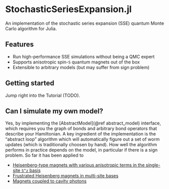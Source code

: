 # StochasticSeriesExpansion.jl

An implementation of the stochastic series expansion (SSE) quantum Monte Carlo algorithm for Julia.

## Features

* Run high-performance SSE simulations without being a QMC expert
* Supports anisotropic spin-``S`` quantum magnets out of the box
* Extensible to arbitrary models (but may suffer from sign problem)

## Getting started

Jump right into the Tutorial (TODO).

## Can I simulate my own model?

Yes, by implementing the [AbstractModel](@ref abstract_model) interface, which requires you the graph of bonds and arbitrary bond operators that describe your Hamiltonian. A key ingredient of the implementation is the “abstract loop” algorithm which will automatically figure out a set of worm updates (which is traditionally choosen by hand). How well the algorithm performs in practice depends on the model, in particular if there is a sign problem. So far it has been applied to

* [Heisenberg-type magnets with various anisotropic terms in the single-site ``S^z`` basis](https://doi.org/10.1038/s42005-023-01359-x)
* [Frustrated Heisenberg magnets in multi-site bases](https://doi.org/10.21468/scipostphys.12.2.054)
* [Magnets coupled to cavity photons](https://doi.org/10.1103/physrevb.100.054437)
